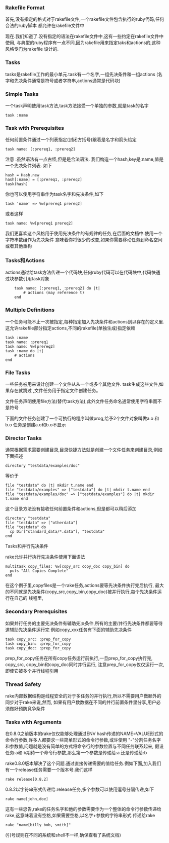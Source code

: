 ### Rakefile Format

首先,没有指定的格式对于rakefile文件,一个rakefile文件包含执行的ruby代码,任何合法的ruby脚本
都允许在rakefile文件中

现在.我们知道了.没有指定的语法在rakefile文件中,这有一些约定在rakefile文件中使用,
与典型的ruby程序有一点不同,因为rakefile用来指定taks和actions的,这种风格专门为rakefile
设计的.

### Tasks

tasks是rakefile工作的最小单元.task有一个名字,一组先决条件和一组actions
(名字和先决条件通常是符号或者字符串,actions通常是代码块)

### Simple Tasks

一个task声明使用task方法,task方法接受一个单独的参数,就是task的名字

    task :name

### Task with Prerequisites

任何前置条件通过一个列表指定(封闭方括号)跟着是名字和箭头给定

    task name: [:prereq1, :prereq2]

注意 :虽然语法有一点古怪,但是是合法语法. 我们构造一个hash,key是:name,值是一个先决条件列表.
如下

    hash = Hash.new
    hash[:name] = [:prereq1, :prereq2]
    task(hash)

你也可以使用字符串作为task名字和先决条件,如下

    task 'name' => %w[prereq1 prereq2]

或者这样

    task name: %w[prereq1 prereq2]

我们更喜欢这个风格用于使用先决条件的有规律的任务,在后面的文档中.使用一个字符串数组作为先决条件
意味着你将很少的改变,如果你需要移动任务到命名空间或者其他重构

### Tasks和Actions


actions通过给task方法传递一个代码块,任何ruby代码可以在代码块中,代码快通过块参数引用task对象

        task name: [:prereq1, :prereq2] do |t|
            # actions (may reference t)
        end

### Multiple Definitions

一个任务可能不止一次被指定,每种指定加入先决条件和actions到以存在的定义里.
这允许rakefile部分指定actions,不同的rakefile(单独生成)指定依赖

    task :name
    task name: :prereq1
    task name: %w[prereq2]
    task :name do |t|
        # actions
    end

### File Tasks

一些任务被用来设计创建一个文件从从一个或多个其他文件. task生成这些文件,如果存在就跳过
,文件任务用于指定文件创建任务。

文件任务声明使用file方法(替代task方法),此外文件任务命名通常使用字符串而不是符号

下面的文件任务创建了一个可执行的程序叫做prog,给予2个文件对象叫做a.o 和b.o 任务是创建a.o和b.o不显示

### Director Tasks

通常根据需求需要创建目录,目录快捷方法就是创建一个文件任务来创建目录,例如下面描述

    directory "testdata/examples/doc"

等价于

    file "testdata" do |t| mkdir t.name end
    file "testdata/examples" => ["testdata"] do |t| mkdir t.name end
    file "testdata/examples/doc" => ["testdata/examples"] do |t| mkdir t.name end

这个目录方法没有接收任何前置条件和actions,但是都可以稍后添加

    directory "testdata"
    file "testdata" => ["otherdata"]
    file "testdata" do
      cp Dir["standard_data/*.data"], "testdata"
    end
    
Tasks和并行先决条件
 
rake允许并行执行先决条件使用下面语法

    multitask copy_files: %w[copy_src copy_doc copy_bin] do
      puts "All Copies Complete"
    end

在这个例子里,copyfiles是一个rake任务,actions要等先决条件执行完后执行,
最大的不同就是先决条件(copy_src,copy_bin,copy_doc)被并行执行,每个先决条件运行在自己的
线程里,

### Secondary Prerequisites

如果并行任务的主要先决条件有辅助先决条件,所有的主要/并行先决条件都要等待道辅助先决条件运行完
例如copy_xxx任务有下面的辅助先决条件
    
    task copy_src: :prep_for_copy
    task copy_bin: :prep_for_copy
    task copy_doc: :prep_for_copy
    
prep_for_copy任务在所有copy任务运行前执行,一旦prep_for_copy执行完, copy_src, copy_bin和copy_doc同时并行运行,
注意prep_for_copy仅仅运行一次,即使它被多个并行线程引用

### Thread Safety

rake内部数据结构是线程安全的对于多任务的并行执行,所以不需要用户做额外的同步对于rake来说,然而,
如果有用户数数据在不同的并行前置条件里分享,用户必须做好预防竞争条件

### Tasks with Arguments

在0.8.0之前版本的rake仅仅能够处理通过ENV hash传递的NAME=VALUE形式的命令行参数,许多人都要求一些简单形式的命令行参数,或许使用
"-"分割任务名字和参数值,问题就是没有简单的方式将命令行的参数位置与不同任务联系起来, 假设任务:a和:b期待一个命令行参数,那么第一个参数是传递给:a
还是传递给:b 

rake0.8.0版本解决了这个问题.通过直接传递需要的值给任务.例如下面,加入我们有一个release任务需要一个版本号.我们这样
    
    rake release[0.8.2]
    
0.8.2以字符串形式传递给:release任务,多个参数可以使用逗号分隔传递,如下

    rake name[john,doe]
    
这有一些忠告,rake的任务名字和他的参数需要作为一个整体的命令行参数传递给rake,这意味着没有空格,如果需要空格,以名字+参数的字符串形式
传递给rake

    rake "name[billy bob, smith]"

(引号规则在不同的系统和shell不一样,确保查看了系统文档)

    




